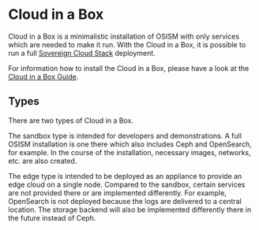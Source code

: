 # Cloud in a Box

Cloud in a Box is a minimalistic installation of OSISM with only services which are
needed to make it run. With the Cloud in a Box, it is possible to run a full
[Sovereign Cloud Stack](https://scs.community) deployment.

For information how to install the Cloud in a Box, please have a look at the
[Cloud in a Box Guide](https://osism.tech/docs/guides/other-guides/cloud-in-a-box).

## Types

There are two types of Cloud in a Box.

The sandbox type is intended for developers and demonstrations. A full OSISM installation
is one there which also includes Ceph and OpenSearch, for example. In the course of the
installation, necessary images, networks, etc. are also created.

The edge type is intended to be deployed as an appliance to provide an edge cloud on a
single node. Compared to the sandbox, certain services are not provided there or are
implemented differently. For example, OpenSearch is not deployed because the logs are
delivered to a central location. The storage backend will also be implemented differently there
in the future instead of Ceph.
